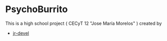 # PsychoBurrito

This is a high school project ( CECyT 12 "Jose María Morelos" ) created by
* [jr-devel]("https://github.com/jr-devel/")
